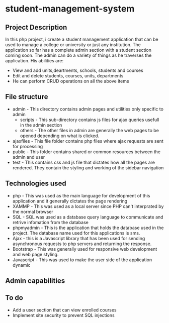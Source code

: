 # student-management-system

## Project Description
In this php project, i create a student management application that can be used to manage a college or university or just any institution. The application so far has a complete admin section with a student section coming soon. The admin can do a variety of things as he traverses the application. His abilities are:
* View and add units,deartments, schools, students and courses
* Edit and delete students, courses, units, departments
* He can perform CRUD operations on all the above items

## File structure
* admin - This directory contains admin pages and utilities only specific to admin
    * scripts - This sub-directory contains js files for ajax queries usefull in the admin section
    * others  - The other files in admin are generally the web pages to be opened depending on what is clicked.
* ajaxfiles - This file folder contains php files where ajax requests are sent for processing
* public - This folder contains shared or common resources between the admin and user
* test - This contains css and js file that dictates how all the pages are rendered. They contain the styling and working of the sidebar navigation

## Technologies used
* php - This was used as the main language for development of this application and it generally dictates the page rendering
* XAMMP - This was used as a local server since PHP can't interprated by the normal browser
* SQL - SQL was used as a database query language to communicate and retrive infomation from the database
* phpmyadmin - This is the application that holds the database used in the project. The database name used for this applications is sms.
* Ajax - this is a Javascript library that has been used for sending asynchronous requests to php servers and returning the response.
* Bootstrap - This was generally used for responsive web development and web page styling. 
* Javascript - This was used to make the user side of the application dynamic

## Admin capabilities

## To do
* Add a user section that can view enrolled courses
* Implement site security to prevent SQL injections
